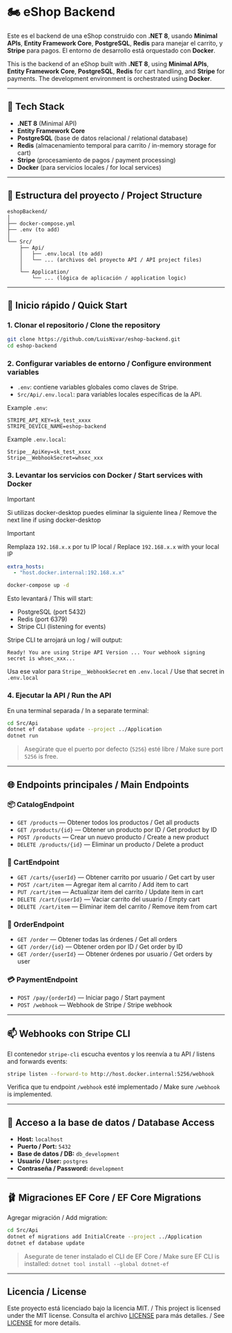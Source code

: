# 🏍️ eShop Backend

Este es el backend de una eShop construido con **.NET 8**, usando **Minimal APIs**, **Entity Framework Core**, **PostgreSQL**, **Redis** para manejar el carrito, y **Stripe** para pagos. El entorno de desarrollo está orquestado con **Docker**.

This is the backend of an eShop built with **.NET 8**, using **Minimal APIs**, **Entity Framework Core**, **PostgreSQL**, **Redis** for cart handling, and **Stripe** for payments. The development environment is orchestrated using **Docker**.

---

## 🧱 Tech Stack

- **.NET 8** (Minimal API)
- **Entity Framework Core**
- **PostgreSQL** (base de datos relacional / relational database)
- **Redis** (almacenamiento temporal para carrito / in-memory storage for cart)
- **Stripe** (procesamiento de pagos / payment processing)
- **Docker** (para servicios locales / for local services)

---

## 📁 Estructura del proyecto / Project Structure

```
eshopBackend/
│
├── docker-compose.yml
├── .env (to add)
│
└── Src/
    ├── Api/
    │   ├── .env.local (to add)
    │   └── ... (archivos del proyecto API / API project files)
    │
    └── Application/
        └── ... (lógica de aplicación / application logic)
```

---

## 🚀 Inicio rápido / Quick Start

### 1. Clonar el repositorio / Clone the repository

```bash
git clone https://github.com/LuisNivar/eshop-backend.git
cd eshop-backend
```

### 2. Configurar variables de entorno / Configure environment variables

- `.env`: contiene variables globales como claves de Stripe.
- `Src/Api/.env.local`: para variables locales específicas de la API.

Example `.env`:

```env
STRIPE_API_KEY=sk_test_xxxx
STRIPE_DEVICE_NAME=eshop-backend
```

Example `.env.local`:

```env
Stripe__ApiKey=sk_test_xxxx
Stripe__WebhookSecret=whsec_xxx
```

### 3. Levantar los servicios con Docker / Start services with Docker

> [!IMPORTANT]  
> Si utilizas docker-desktop puedes eliminar la siguiente linea / Remove the next line if using docker-desktop

> [!IMPORTANT]  
> Remplaza `192.168.x.x` por tu IP local / Replace `192.168.x.x` with your local IP

```yml
extra_hosts:
  - "host.docker.internal:192.168.x.x"
```

```bash
docker-compose up -d
```

Esto levantará / This will start:

- PostgreSQL (port 5432)
- Redis (port 6379)
- Stripe CLI (listening for events)

Stripe CLI te arrojará un log / will output:

```
Ready! You are using Stripe API Version ... Your webhook signing secret is whsec_xxx...
```

Usa ese valor para `Stripe__WebhookSecret` en `.env.local` / Use that secret in `.env.local`

### 4. Ejecutar la API / Run the API

En una terminal separada / In a separate terminal:

```bash
cd Src/Api
dotnet ef database update --project ../Application
dotnet run
```

> Asegúrate que el puerto por defecto (`5256`) esté libre / Make sure port `5256` is free.

---

## 🌐 Endpoints principales / Main Endpoints

### 📦 CatalogEndpoint

- `GET /products` — Obtener todos los productos / Get all products
- `GET /products/{id}` — Obtener un producto por ID / Get product by ID
- `POST /products` — Crear un nuevo producto / Create a new product
- `DELETE /products/{id}` — Eliminar un producto / Delete a product

### 🛒 CartEndpoint

- `GET /carts/{userId}` — Obtener carrito por usuario / Get cart by user
- `POST /cart/item` — Agregar item al carrito / Add item to cart
- `PUT /cart/item` — Actualizar item del carrito / Update item in cart
- `DELETE /cart/{userId}` — Vaciar carrito del usuario / Empty cart
- `DELETE /cart/item` — Eliminar item del carrito / Remove item from cart

### 🚐 OrderEndpoint

- `GET /order` — Obtener todas las órdenes / Get all orders
- `GET /order/{id}` — Obtener orden por ID / Get order by ID
- `GET /order/{userId}` — Obtener órdenes por usuario / Get orders by user

### 💳 PaymentEndpoint

- `POST /pay/{orderId}` — Iniciar pago / Start payment
- `POST /webhook` — Webhook de Stripe / Stripe webhook

---

## 📫 Webhooks con Stripe CLI

El contenedor `stripe-cli` escucha eventos y los reenvía a tu API / listens and forwards events:

```bash
stripe listen --forward-to http://host.docker.internal:5256/webhook
```

Verifica que tu endpoint `/webhook` esté implementado / Make sure `/webhook` is implemented.

---

## 🐘 Acceso a la base de datos / Database Access

- **Host:** `localhost`
- **Puerto / Port:** `5432`
- **Base de datos / DB:** `db_development`
- **Usuario / User:** `postgres`
- **Contraseña / Password:** `development`

---

## 🩰 Migraciones EF Core / EF Core Migrations

Agregar migración / Add migration:

```bash
cd Src/Api
dotnet ef migrations add InitialCreate --project ../Application
dotnet ef database update
```

> Asegurate de tener instalado el CLI de EF Core / Make sure EF CLI is installed:
> `dotnet tool install --global dotnet-ef`

---

## Licencia / License

Este proyecto está licenciado bajo la licencia MIT. / This project is licensed under the MIT license.
Consulta el archivo [LICENSE](LICENSE) para más detalles. / See [LICENSE](LICENSE) for more details.
